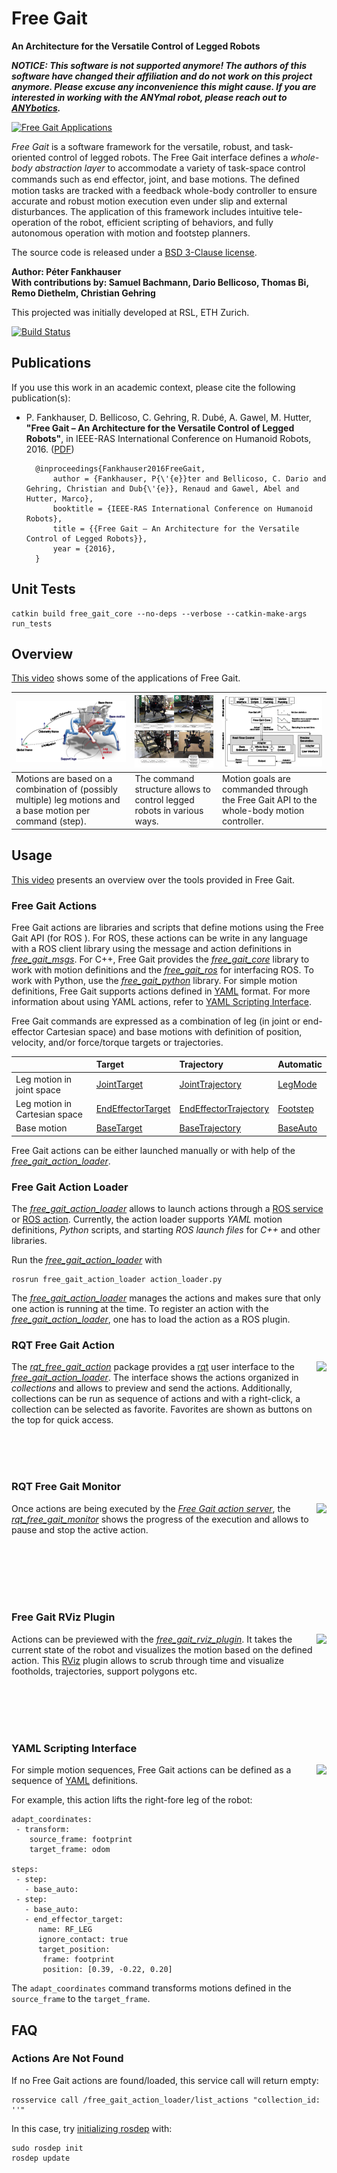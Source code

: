 # Free Gait

**An Architecture for the Versatile Control of Legged Robots**

   ***NOTICE: This software is not supported anymore! The authors of this software have changed their affiliation and do not work on this project anymore. Please excuse any inconvenience this might cause. If you are interested in working with the ANYmal robot, please reach out to [ANYbotics](https://www.anybotics.com/).***

[![Free Gait Applications](http://i.imgur.com/fsxbJNn.gif)](https://www.youtube.com/watch?v=EI1zBTYpXW0)

*Free Gait* is a software framework for the versatile, robust, and task-oriented control of legged robots. The Free Gait interface defines a *whole-body abstraction layer* to accommodate a variety of task-space control commands such as end effector, joint, and base motions. The deﬁned motion tasks are tracked with a feedback whole-body controller to ensure accurate and robust motion execution even under slip and external disturbances. The application of this framework includes intuitive tele-operation of the robot, efficient scripting of behaviors, and fully autonomous operation with motion and footstep planners.

The source code is released under a [BSD 3-Clause license](LICENSE).

**Author: Péter Fankhauser<br />
With contributions by: Samuel Bachmann, Dario Bellicoso, Thomas Bi, Remo Diethelm, Christian Gehring**

This projected was initially developed at RSL, ETH Zurich.

[![Build Status](https://ci.leggedrobotics.com/buildStatus/icon?job=github_leggedrobotics/free_gait/master)](https://ci.leggedrobotics.com/job/github_leggedrobotics/job/free_gait/job/master/)

## Publications

If you use this work in an academic context, please cite the following publication(s):

* P. Fankhauser, D. Bellicoso, C. Gehring, R. Dubé, A. Gawel, M. Hutter,
**"Free Gait – An Architecture for the Versatile Control of Legged Robots"**,
in IEEE-RAS International Conference on Humanoid Robots, 2016. ([PDF](https://www.researchgate.net/publication/312111333))

        @inproceedings{Fankhauser2016FreeGait,
            author = {Fankhauser, P{\'{e}}ter and Bellicoso, C. Dario and Gehring, Christian and Dub{\'{e}}, Renaud and Gawel, Abel and Hutter, Marco},
            booktitle = {IEEE-RAS International Conference on Humanoid Robots},
            title = {{Free Gait – An Architecture for the Versatile Control of Legged Robots}},
            year = {2016},
        }

## Unit Tests

	catkin build free_gait_core --no-deps --verbose --catkin-make-args run_tests

## Overview

[This video](https://www.youtube.com/watch?v=EI1zBTYpXW0) shows some of the applications of Free Gait.

| [![Free Gait Notions and Coordinate Systems](free_gait_core/doc/notions_and_coordinate_systems_preview.png)](free_gait_core/doc/notions_and_coordinate_systems.pdf) | [![Free Gait Motion Examples](free_gait_core/doc/motion_examples_preview.jpg)](free_gait_core/doc/motion_examples.jpg) | [![Free Gait Control Scheme](free_gait_core/doc/control_scheme_preview.png)](free_gait_core/doc/control_scheme.pdf) |
| :-- | :-- | :-- |
| Motions are based on a combination of (possibly multiple) leg motions and a base motion per command (step). | The command structure allows to control legged robots in various ways. | Motion  goals  are  commanded  through  the  Free  Gait  API  to  the whole-body  motion  controller. |

## Usage

[This video](https://www.youtube.com/watch?v=PNJZvCCOmD8) presents an overview over the tools provided in Free Gait.

### Free Gait Actions

Free Gait actions are libraries and scripts that define motions using the Free Gait API (for ROS ). For ROS, these actions can be write in any language with a ROS client library using the message and action definitions in *[free_gait_msgs]*. For C++, Free Gait provides the *[free_gait_core]* library to work with motion definitions and the *[free_gait_ros]* for interfacing ROS. To work with Python, use the *[free_gait_python]* library. For simple motion definitions, Free Gait supports actions defined in [YAML] format. For more information about using YAML actions, refer to [YAML Scripting Interface](#yaml-scripting-interface).

Free Gait commands are expressed as a combination of leg (in joint or end-effector Cartesian space) and base motions with definition of position, velocity, and/or force/torque targets or trajectories.

|  | Target | Trajectory | Automatic |
|:--|:--|:--|:--|
| Leg motion in joint space | [JointTarget](free_gait_msgs/msg/JointTarget.msg) | [JointTrajectory](free_gait_msgs/msg/JointTrajectory.msg) | [LegMode](free_gait_msgs/msg/LegMode.msg) |
| Leg motion in Cartesian space | [EndEffectorTarget](free_gait_msgs/msg/EndEffectorTarget.msg) | [EndEffectorTrajectory](free_gait_msgs/msg/EndEffectorTrajectory.msg) | [Footstep](free_gait_msgs/msg/Footstep.msg) |
| Base motion | [BaseTarget](free_gait_msgs/msg/BaseTarget.msg) | [BaseTrajectory](free_gait_msgs/msg/BaseTrajectory.msg) | [BaseAuto](free_gait_msgs/msg/BaseAuto.msg) |

Free Gait actions can be either launched manually or with help of the *[free_gait_action_loader]*.

### Free Gait Action Loader

The *[free_gait_action_loader]* allows to launch actions through a [ROS service](free_gait_msgs/srv/SendAction.srv) or [ROS action](free_gait_msgs/action/ExecuteAction.action). Currently, the action loader supports *YAML* motion definitions, *Python* scripts, and starting *ROS launch files* for *C++* and other libraries.

Run the *[free_gait_action_loader]* with

	rosrun free_gait_action_loader action_loader.py

The *[free_gait_action_loader]* manages the actions and makes sure that only one action is running at the time. To register an action with the *[free_gait_action_loader]*, one has to load the action as a ROS plugin.

### RQT Free Gait Action

<a href="https://www.youtube.com/watch?v=PNJZvCCOmD8"><img align="right" src="http://i.imgur.com/sy91C8f.gif"></a>

The *[rqt_free_gait_action]* package provides a [rqt](http://wiki.ros.org/rqt) user interface to the  *[free_gait_action_loader]*. The interface shows the actions organized in *collections* and allows to preview and send the actions. Additionally, collections can be run as sequence of actions and with a right-click, a collection can be selected as favorite. Favorites are shown as buttons on the top for quick access.

<br/>
<br/>
<br/>

### RQT Free Gait Monitor

<a href="https://www.youtube.com/watch?v=PNJZvCCOmD8"><img align="right" src="http://i.imgur.com/vIW2fjj.gif"></a>

Once actions are being executed by the *[Free Gait action server](free_gait_ros/include/free_gait_ros/FreeGaitActionServer.hpp)*, the *[rqt_free_gait_monitor]* shows the progress of the execution and allows to pause and stop the active action.

<br/>
<br/>
<br/>
<br/>
<br/>

### Free Gait RViz Plugin

<a href="https://www.youtube.com/watch?v=PNJZvCCOmD8"><img align="right" src="http://i.imgur.com/GUqRKD4.gif"></a>

Actions can be previewed with the *[free_gait_rviz_plugin]*. It takes the current state of the robot and visualizes the motion based on the defined action. This [RViz] plugin allows to scrub through time and visualize footholds, trajectories, support polygons etc.

<br/>
<br/>
<br/>
<br/>

### YAML Scripting Interface

<a href="https://www.youtube.com/watch?v=PNJZvCCOmD8"><img align="right" src="http://i.imgur.com/N9L6ogg.gif"></a>

For simple motion sequences, Free Gait actions can be defined as  a sequence of [YAML] definitions.

For example, this action lifts the right-fore leg of the robot:

    adapt_coordinates:
     - transform:
        source_frame: footprint
        target_frame: odom

    steps:
     - step:
       - base_auto:
     - step:
       - base_auto:
       - end_effector_target:
          name: RF_LEG
          ignore_contact: true
          target_position:
           frame: footprint
           position: [0.39, -0.22, 0.20]

The `adapt_coordinates` command transforms motions defined in the `source_frame` to the `target_frame`.

## FAQ

### Actions Are Not Found

If no Free Gait actions are found/loaded, this service call will return empty:

	rosservice call /free_gait_action_loader/list_actions "collection_id: ''"

In this case, try [initializing rosdep](http://wiki.ros.org/rosdep#Initializing_rosdep) with:

	sudo rosdep init
	rosdep update


[ROS]: http://www.ros.org
[RViz]: http://wiki.ros.org/rviz
[YAML]: http://yaml.org
[free_gait_core]: free_gait_core
[free_gait_ros]: free_gait_ros
[free_gait_python]: free_gait_python
[free_gait_msgs]: free_gait_msgs
[free_gait_action_loader]: free_gait_action_loader
[rqt_free_gait_action]: rqt_free_gait_action
[rqt_free_gait_monitor]: rqt_free_gait_monitor
[free_gait_rviz_plugin]: free_gait_rviz_plugin
